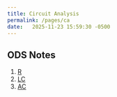 ```yaml
---
title: Circuit Analysis
permalink: /pages/ca
date:   2025-11-23 15:59:30 -0500
---
```

## ODS Notes
1. [R](/articles/f24/CA/Ca-notes-1-R.pdf)
2. [LC](/articles/f24/CA/Ca-notes-2-LC.pdf)
3. [AC](/articles/f24/CA/Ca-notes-3-AC.pdf)